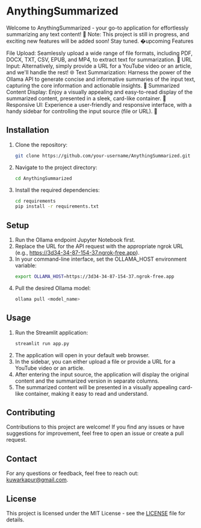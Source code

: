 # AnythingSummarized

Welcome to AnythingSummarized - your go-to application for effortlessly summarizing any text content! 🚀
Note: This project is still in progress, and exciting new features will be added soon! Stay tuned. �upcoming
Features

File Upload: Seamlessly upload a wide range of file formats, including PDF, DOCX, TXT, CSV, EPUB, and MP4, to extract text for summarization. 📂
URL Input: Alternatively, simply provide a URL for a YouTube video or an article, and we'll handle the rest! 🌐
Text Summarization: Harness the power of the Ollama API to generate concise and informative summaries of the input text, capturing the core information and actionable insights. 🧠
Summarized Content Display: Enjoy a visually appealing and easy-to-read display of the summarized content, presented in a sleek, card-like container. 📰
Responsive UI: Experience a user-friendly and responsive interface, with a handy sidebar for controlling the input source (file or URL). 📱
## Installation

1. Clone the repository:

   ```bash
   git clone https://github.com/your-username/AnythingSummarized.git
2. Navigate to the project directory:

   ```bash
   cd AnythingSummarized
3. Install the required dependencies:
   ```bash
   cd requirements
   pip install -r requirements.txt

## Setup

1. Run the Ollama endpoint Jupyter Notebook first.
2. Replace the URL for the API request with the appropriate ngrok URL (e.g., https://3d34-34-87-154-37.ngrok-free.app).
3. In your command-line interface, set the OLLAMA_HOST environment variable:
   ```bash
   export OLLAMA_HOST=https://3d34-34-87-154-37.ngrok-free.app
4. Pull the desired Ollama model:
   ```bash
   ollama pull <model_name>

## Usage

1. Run the Streamlit application:
   ```bash
   streamlit run app.py

2. The application will open in your default web browser.
3. In the sidebar, you can either upload a file or provide a URL for a YouTube video or an article.
4. After entering the input source, the application will display the original content and the summarized version in separate columns.
5. The summarized content will be presented in a visually appealing card-like container, making it easy to read and understand.

## Contributing
Contributions to this project are welcome! If you find any issues or have suggestions for improvement, feel free to open an issue or create a pull request.

## Contact
For any questions or feedback, feel free to reach out: [kuwarkapur@gmail.com](mailto:kuwarkapur@gmail.com).

## License
This project is licensed under the MIT License - see the [LICENSE](LICENSE) file for details.
